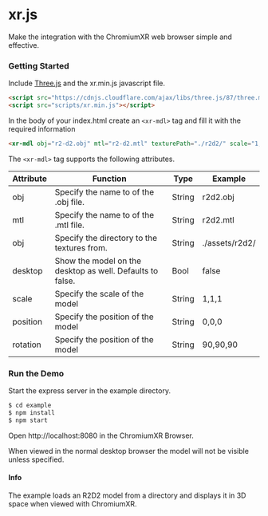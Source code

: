 # xr.js
Make the integration with the ChromiumXR web browser simple and effective.

### Getting Started
Include [Three.js](https://threejs.org/) and the xr.min.js
javascript file.

```html
<script src="https://cdnjs.cloudflare.com/ajax/libs/three.js/87/three.min.js"></script>
<script src="scripts/xr.min.js"></script>
```

In the body of your index.html create an `<xr-mdl>` tag and fill it with the required
information

```html
<xr-mdl obj="r2-d2.obj" mtl="r2-d2.mtl" texturePath="./r2d2/" scale="1,1,1" position="2,2,2"  desktop="true"></xr-mdl>
```

The `<xr-mdl>` tag supports the following attributes.

| Attribute|Function|Type| Example |
| ---|-------------|---|---|
| obj | Specify the name to of the .obj file. | String | r2d2.obj |
| mtl | Specify the name to of the .mtl file. | String  | r2d2.mtl |
| obj | Specify the directory to the textures from. | String | ./assets/r2d2/ |
| desktop | Show the model on the desktop as well. Defaults to false. | Bool | false |
| scale| Specify the scale of the model| String | 1,1,1 |
| position | Specify the position of the model | String | 0,0,0 |
| rotation | Specify the position of the model | String | 90,90,90 |

### Run the Demo
Start the express server in the example directory.
```bash
$ cd example
$ npm install
$ npm start
```

Open http://localhost:8080 in the ChromiumXR Browser.

When viewed in the normal desktop browser the model will not be visible unless specified.

#### Info
The example loads an R2D2 model from a directory and displays it in 3D space
when viewed with ChromiumXR.

